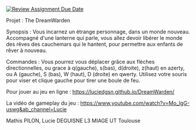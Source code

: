 [![Review Assignment Due Date](https://classroom.github.com/assets/deadline-readme-button-22041afd0340ce965d47ae6ef1cefeee28c7c493a6346c4f15d667ab976d596c.svg)](https://classroom.github.com/a/tcwhlYLU)

Projet : The DreamWarden 

Synopsis : 
Vous incarnez un étrange personnage, dans un monde nouveau. Accompagné d'une lanterne qui parle, vous allez devoir libérer le monde des rêves des cauchemars qui le hantent, pour permettre aux enfants de rêver à nouveau. 

Commandes : 
Vous pourrez vous déplacer grâce aux flèches directionnelles, ou grace à q(gauche), s(bas), d(droite), z(haut) en azerty, ou A (gauche), S (bas), W (haut), D (droite) en qwerty.
Utilisez votre souris pour viser et clique gauche pour tirer une boule de feu.

Pour jouer au jeu en ligne : 
https://luciedgsn.github.io/DreamWarden/

La vidéo de gameplay du jeu : 
https://www.youtube.com/watch?v=Mo_lgG-uswg&ab_channel=Lucie

Mathis PILON, Lucie DEGUISNE 
L3 MIAGE UT Toulouse
